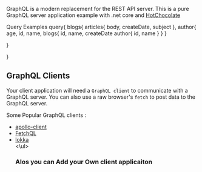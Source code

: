 GraphQL is a modern replacement for the  REST API server.
This is a pure GraphQL server application example with .net core and <a href="https://github.com/ChilliCream/hotchocolate">HotChocolate</a> 


Query Examples
query{
  blogs{
     articles{
       body, 
       createDate, 
       subject
     }, 
author{
  age, 
  id, 
  name, 
  blogs{
    id,
    name,
    createDate 
    author{
      id, 
      name
    }
  }
}
    
  }
  
}


<h2>GraphQL Clients</h2>
<p>Your client application will need a <code>GraphQL client</code> to communicate with a GraphQL server. You can also use a raw browser's <code>fetch</code> to post data to the GraphQL server.</p>
<p>Some Popular GraphQL clients :</p>
<ul>
<li><a href="https://github.com/apollostack/apollo-client">apollo-client</a></li>
<li><a href="https://github.com/gucheen/FetchQL">FetchQL</a></li>
<li><a href="https://github.com/kadirahq/lokka">lokka</a></li>
<\ul>
<h3>Alos you can Add your Own client applicaiton <h3>
